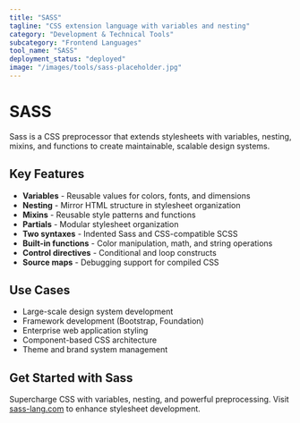 ```yaml
---
title: "SASS"
tagline: "CSS extension language with variables and nesting"
category: "Development & Technical Tools"
subcategory: "Frontend Languages"
tool_name: "SASS"
deployment_status: "deployed"
image: "/images/tools/sass-placeholder.jpg"
---
```


# SASS

Sass is a CSS preprocessor that extends stylesheets with variables, nesting, mixins, and functions to create maintainable, scalable design systems.

## Key Features

- **Variables** - Reusable values for colors, fonts, and dimensions
- **Nesting** - Mirror HTML structure in stylesheet organization
- **Mixins** - Reusable style patterns and functions
- **Partials** - Modular stylesheet organization
- **Two syntaxes** - Indented Sass and CSS-compatible SCSS
- **Built-in functions** - Color manipulation, math, and string operations
- **Control directives** - Conditional and loop constructs
- **Source maps** - Debugging support for compiled CSS

## Use Cases

- Large-scale design system development
- Framework development (Bootstrap, Foundation)
- Enterprise web application styling
- Component-based CSS architecture
- Theme and brand system management

## Get Started with Sass

Supercharge CSS with variables, nesting, and powerful preprocessing. Visit [sass-lang.com](https://sass-lang.com) to enhance stylesheet development.